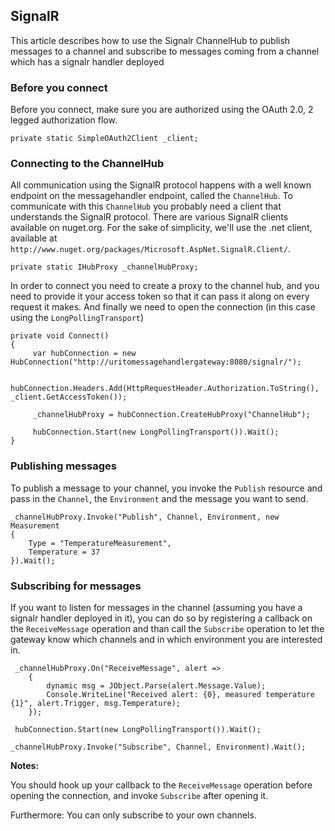 ## SignalR

This article describes how to use the Signalr ChannelHub to publish messages to a channel and subscribe to messages coming from a channel which has a signalr handler deployed

### Before you connect

Before you connect, make sure you are authorized using the OAuth 2.0, 2 legged authorization flow.

	private static SimpleOAuth2Client _client;

### Connecting to the ChannelHub

All communication using the SignalR protocol happens with a well known endpoint on the messagehandler endpoint, called the `ChannelHub`. To communicate with this `ChannelHub` you probably need a client that understands the SignalR protocol. There are various SignalR clients available on nuget.org. For the sake of simplicity, we'll use the .net client, available at `http://www.nuget.org/packages/Microsoft.AspNet.SignalR.Client/`.

	private static IHubProxy _channelHubProxy;
    
In order to connect you need to create a proxy to the channel hub, and you need to provide it your access token so that it can pass it along on every request it makes. And finally we need to open the connection (in this case using the `LongPollingTransport`)

	private void Connect()
    {
		 var hubConnection = new HubConnection("http://uritomessagehandlergateway:8080/signalr/");

         hubConnection.Headers.Add(HttpRequestHeader.Authorization.ToString(), _client.GetAccessToken());
     
         _channelHubProxy = hubConnection.CreateHubProxy("ChannelHub");
           
         hubConnection.Start(new LongPollingTransport()).Wait();
    }

### Publishing messages

To publish a message to your channel, you invoke the `Publish` resource and pass in the `Channel`, the `Environment` and the message you want to send. 

	_channelHubProxy.Invoke("Publish", Channel, Environment, new Measurement
    {
        Type = "TemperatureMeasurement",
        Temperature = 37
    }).Wait();

### Subscribing for messages

If you want to listen for messages in the channel (assuming you have a signalr handler deployed in it), you can do so by registering a callback on the `ReceiveMessage` operation and than call the `Subscribe` operation to let the gateway know which channels and in which environment you are interested in.

	 _channelHubProxy.On("ReceiveMessage", alert =>
        {
            dynamic msg = JObject.Parse(alert.Message.Value);
            Console.WriteLine("Received alert: {0}, measured temperature {1}", alert.Trigger, msg.Temperature);
        });
       
     hubConnection.Start(new LongPollingTransport()).Wait();

	_channelHubProxy.Invoke("Subscribe", Channel, Environment).Wait();


 **Notes:** 

You should hook up your callback to the `ReceiveMessage` operation before opening the connection, and invoke `Subscribe` after opening it.

Furthermore: You can only subscribe to your own channels.